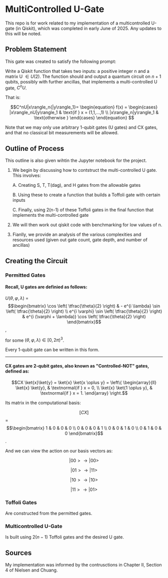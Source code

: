 # MultiControlled U-Gate 

This repo is for work related to my implementation of a multicontrolled U-gate (in Qiskit), which was completed in early June of 2025. Any updates to this will be noted. 

## Problem Statement 
This gate was created to satisfy the following prompt: 

Write a Qiskit function that takes two inputs: a positive integer n and a matrix U $\in{U(2)}$. The function should and output a quantum circuit on $n+1$ qubits, possibly with further ancillas, that implements a multi-controlled U gate, $C^nU$. 

That is: 

$$C^nU|x\rangle_n{|y\rangle_1}=
\begin{equation}
f(x) = \begin{cases}
|x\rangle_nU|y\rangle_1 & \text{if } x = (1,1,...,1) \\
|x\rangle_n|y\rangle_1 & \text{otherwise } 
\end{cases}
\end{equation} $$

Note that we may only use arbitrary 1-qubit gates (U gates) and CX gates, and that no classical bit measurements will be allowed. 

## Outline of Process

This outline is also given wihtin the Jupyter notebook for the project. 

1. We begin by discussing how to contstruct the multi-controlled U gate. This involves:

    A. Creating S, T, T(dag), and H gates from the allowable gates 

    B. Using these to create a function that builds a Toffoli gate with certain inputs 

    C. Finally, using 2(n-1) of these Toffoli gates in the final function that implements the multi-controlled gate

2. We will then work out qiskit code with benchmarking for low values of n. 

3. Fianlly, we provide an analysis of the various complexities and resources used (given out gate count, gate depth, and number of ancillas)

## Creating the Circuit
### Permitted Gates

#### Recall, U gates are definied as follows: 

$U(\theta, \varphi, \lambda)$ = $$\begin{bmatrix}
    \cos \left( \tfrac{\theta}{2} \right) & - e^{i \lambda} \sin \left( \tfrac{\theta}{2} \right) \\
    e^{i \varphi} \sin \left( \tfrac{\theta}{2} \right) & e^{i (\varphi + \lambda)} \cos \left( \tfrac{\theta}{2} \right) 
    \end{bmatrix}$$,

for some $(\theta, \varphi, \lambda) \in \left[ 0, 2 \pi \right)^3$. 

Every 1-qubit gate can be written in this form. 

-----------------------------------------------------

#### CX gates are 2-qubit gates, also known as "Controlled-NOT" gates, defined as:

$$CX \ket{x}\ket{y} = \ket{x} \ket{x \oplus y} = \left\{ \begin{array}{ll} \ket{x} \ket{y}, & \textnormal{if } x = 0, \\ \ket{x} \ket{1 \oplus y}, & \textnormal{if } x = 1. \end{array} \right.$$

Its matrix in the computational basis:

$$[CX]$$ = $$\begin{bmatrix} 1 & 0 & 0 & 0 \\ 0 & 0 & 0 & 1 \\ 0 & 0 & 1 & 0 \\ 0 & 1 & 0 & 0 \end{bmatrix}$$.

And we can view the action on our basis vectors as: 

$$|00>\rightarrow{|00>}$$

$$|01>\rightarrow{|11>}$$

$$|10>\rightarrow{|10>}$$

$$|11>\rightarrow{|01>}$$

### Toffoli Gates 

Are constructed from the permitted gates.

### Multicontrolled U-Gate 

Is built using $2(n-1)$ Toffoli gates and the desired U gate. 



## Sources 
My implementation was informed by the contrusctions in Chapter II, Section 4 of Nielsen and Chuang. 
